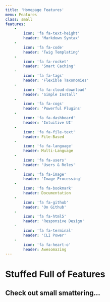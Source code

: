 ```yaml
---
title: 'Homepage Features'
menu: Features
class: small
features:
    -
        icon: 'fa fa-text-height'
        header: 'Markdown Syntax'
    -
        icon: 'fa fa-code'
        header: 'Twig Templating'
    -
        icon: 'fa fa-rocket'
        header: 'Smart Caching'
    -
        icon: 'fa fa-tags'
        header: 'Flexible Taxonomies'
    -
        icon: 'fa fa-cloud-download'
        header: 'Simple Install'
    -
        icon: 'fa fa-cogs'
        header: 'Powerful Plugins'
    -
        icon: 'fa fa-dashboard'
        header: 'Intuitive UI'
    -
        icon: 'fa fa-file-text'
        header: File-Based
    -
        icon: 'fa fa-language'
        header: Multi-Language
    -
        icon: 'fa fa-users'
        header: 'Users & Roles'
    -
        icon: 'fa fa-image'
        header: 'Image Processing'
    -
        icon: 'fa fa-bookmark'
        header: Documentation
    -
        icon: 'fa fa-github'
        header: 'On Github'
    -
        icon: 'fa fa-html5'
        header: 'Responsive Design'
    -
        icon: 'fa fa-terminal'
        header: 'CLI Power'
    -
        icon: 'fa fa-heart-o'
        header: Awesomazing
---
```


# Stuffed Full of Features
## **Check out small smattering...**
